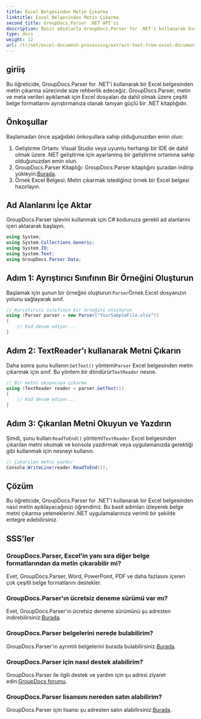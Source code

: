```yaml
---
title: Excel Belgesinden Metin Çıkarma
linktitle: Excel Belgesinden Metin Çıkarma
second_title: GroupDocs.Parser .NET API'si
description: Basit adımlarla GroupDocs.Parser for .NET'i kullanarak Excel belgelerinden nasıl metin ayıklayacağınızı öğrenin.
type: docs
weight: 12
url: /tr/net/excel-document-processing/extract-text-from-excel-document/
---
```

## giriiş
Bu öğreticide, GroupDocs.Parser for .NET'i kullanarak bir Excel belgesinden metin çıkarma sürecinde size rehberlik edeceğiz. GroupDocs.Parser, metin ve meta verileri ayıklamak için Excel dosyaları da dahil olmak üzere çeşitli belge formatlarını ayrıştırmanıza olanak tanıyan güçlü bir .NET kitaplığıdır.
## Önkoşullar
Başlamadan önce aşağıdaki önkoşullara sahip olduğunuzdan emin olun:
1. Geliştirme Ortamı: Visual Studio veya uyumlu herhangi bir IDE de dahil olmak üzere .NET geliştirme için ayarlanmış bir geliştirme ortamına sahip olduğunuzdan emin olun.
2.  GroupDocs.Parser Kitaplığı: GroupDocs.Parser kitaplığını şuradan indirip yükleyin:[Burada](https://releases.groupdocs.com/parser/net/).
3. Örnek Excel Belgesi: Metin çıkarmak istediğiniz örnek bir Excel belgesi hazırlayın.

## Ad Alanlarını İçe Aktar
GroupDocs.Parser işlevini kullanmak için C# kodunuza gerekli ad alanlarını içeri aktararak başlayın.
```csharp
using System;
using System.Collections.Generic;
using System.IO;
using System.Text;
using GroupDocs.Parser.Data;
```
## Adım 1: Ayrıştırıcı Sınıfının Bir Örneğini Oluşturun
 Başlamak için şunun bir örneğini oluşturun:`Parser`Örnek Excel dosyanızın yolunu sağlayarak sınıf.
```csharp
// Ayrıştırıcı sınıfının bir örneğini oluşturun
using (Parser parser = new Parser("YourSampleFile.xlsx"))
{
    // Kod devam ediyor...
}
```
## Adım 2: TextReader'ı kullanarak Metni Çıkarın
 Daha sonra şunu kullanın:`GetText()` yöntemi`Parser` Excel belgesinden metin çıkarmak için sınıf. Bu yöntem bir döndürür`TextReader` nesne.
```csharp
// Bir metni okuyucuya çıkarma
using (TextReader reader = parser.GetText())
{
    // Kod devam ediyor...
}
```
## Adım 3: Çıkarılan Metni Okuyun ve Yazdırın
 Şimdi, şunu kullan:`ReadToEnd()` yöntemi`TextReader` Excel belgesinden çıkarılan metni okumak ve konsola yazdırmak veya uygulamanızda gerektiği gibi kullanmak için nesneyi kullanın.
```csharp
// Çıkarılan metni yazdır
Console.WriteLine(reader.ReadToEnd());
```

## Çözüm
Bu öğreticide, GroupDocs.Parser for .NET'i kullanarak bir Excel belgesinden nasıl metin ayıklayacağınızı öğrendiniz. Bu basit adımları izleyerek belge metni çıkarma yeteneklerini .NET uygulamalarınıza verimli bir şekilde entegre edebilirsiniz.

## SSS'ler
### GroupDocs.Parser, Excel'in yanı sıra diğer belge formatlarından da metin çıkarabilir mi?
Evet, GroupDocs.Parser, Word, PowerPoint, PDF ve daha fazlasını içeren çok çeşitli belge formatlarını destekler.
### GroupDocs.Parser'ın ücretsiz deneme sürümü var mı?
 Evet, GroupDocs.Parser'ın ücretsiz deneme sürümünü şu adresten indirebilirsiniz:[Burada](https://releases.groupdocs.com/).
### GroupDocs.Parser belgelerini nerede bulabilirim?
 GroupDocs.Parser'ın ayrıntılı belgelerini burada bulabilirsiniz.[Burada](https://reference.groupdocs.com/parser/net/).
### GroupDocs.Parser için nasıl destek alabilirim?
GroupDocs.Parser ile ilgili destek ve yardım için şu adresi ziyaret edin:[GroupDocs forumu](https://forum.groupdocs.com/c/parser/17).
### GroupDocs.Parser lisansını nereden satın alabilirim?
 GroupDocs.Parser için lisansı şu adresten satın alabilirsiniz:[Burada](https://purchase.groupdocs.com/buy).